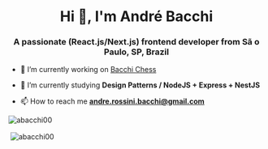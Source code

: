 <h1 align="center">Hi 👋, I'm André Bacchi</h1>
<h3 align="center">A passionate (React.js/Next.js) frontend developer from Sã o Paulo, SP, Brazil</h3>

- 🔭 I’m currently working on [Bacchi Chess](https://github.com/abacchi00/bacchi-chess)

- 🌱 I’m currently studying **Design Patterns / NodeJS + Express + NestJS**

- 📫 How to reach me **andre.rossini.bacchi@gmail.com**

<p><img align="center" src="https://github-readme-stats.vercel.app/api/top-langs?username=abacchi00&show_icons=true&locale=en&layout=compact" alt="abacchi00" /></p>

<p>&nbsp;<img align="center" src="https://github-readme-stats.vercel.app/api?username=abacchi00&show_icons=true&locale=en" alt="abacchi00" /></p>
